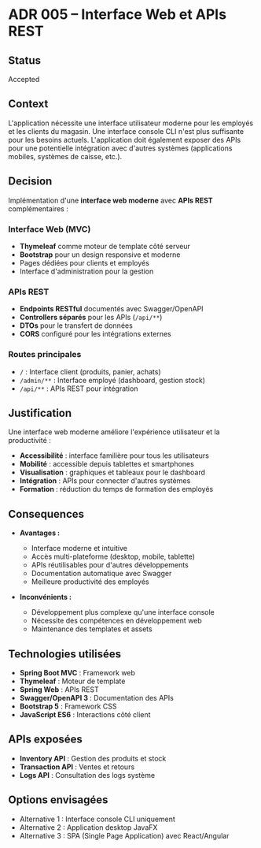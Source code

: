 # ADR 005 – Interface Web et APIs REST

## Status

Accepted

## Context

L'application nécessite une interface utilisateur moderne pour les employés et les clients du magasin. Une interface console CLI n'est plus suffisante pour les besoins actuels. L'application doit également exposer des APIs pour une potentielle intégration avec d'autres systèmes (applications mobiles, systèmes de caisse, etc.).

## Decision

Implémentation d'une **interface web moderne** avec **APIs REST** complémentaires :

### Interface Web (MVC)

- **Thymeleaf** comme moteur de template côté serveur
- **Bootstrap** pour un design responsive et moderne
- Pages dédiées pour clients et employés
- Interface d'administration pour la gestion

### APIs REST

- **Endpoints RESTful** documentés avec Swagger/OpenAPI
- **Controllers séparés** pour les APIs (`/api/**`)
- **DTOs** pour le transfert de données
- **CORS** configuré pour les intégrations externes

### Routes principales

- `/` : Interface client (produits, panier, achats)
- `/admin/**` : Interface employé (dashboard, gestion stock)
- `/api/**` : APIs REST pour intégration

## Justification

Une interface web moderne améliore l'expérience utilisateur et la productivité :

- **Accessibilité** : interface familière pour tous les utilisateurs
- **Mobilité** : accessible depuis tablettes et smartphones
- **Visualisation** : graphiques et tableaux pour le dashboard
- **Intégration** : APIs pour connecter d'autres systèmes
- **Formation** : réduction du temps de formation des employés

## Consequences

- **Avantages :**
  - Interface moderne et intuitive
  - Accès multi-plateforme (desktop, mobile, tablette)
  - APIs réutilisables pour d'autres développements
  - Documentation automatique avec Swagger
  - Meilleure productivité des employés

- **Inconvénients :**
  - Développement plus complexe qu'une interface console
  - Nécessite des compétences en développement web
  - Maintenance des templates et assets

## Technologies utilisées

- **Spring Boot MVC** : Framework web
- **Thymeleaf** : Moteur de template
- **Spring Web** : APIs REST
- **Swagger/OpenAPI 3** : Documentation des APIs
- **Bootstrap 5** : Framework CSS
- **JavaScript ES6** : Interactions côté client

## APIs exposées

- **Inventory API** : Gestion des produits et stock
- **Transaction API** : Ventes et retours
- **Logs API** : Consultation des logs système

## Options envisagées

- Alternative 1 : Interface console CLI uniquement
- Alternative 2 : Application desktop JavaFX
- Alternative 3 : SPA (Single Page Application) avec React/Angular
